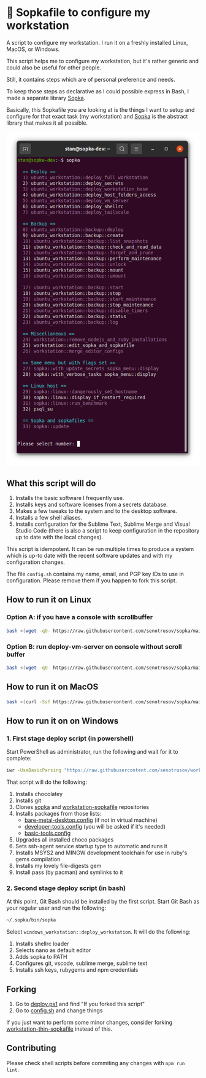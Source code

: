 <!--
Copyright 2012-2022 Stanislav Senotrusov <stan@senotrusov.com>

Licensed under the Apache License, Version 2.0 (the "License");
you may not use this file except in compliance with the License.
You may obtain a copy of the License at

    http://www.apache.org/licenses/LICENSE-2.0

Unless required by applicable law or agreed to in writing, software
distributed under the License is distributed on an "AS IS" BASIS,
WITHOUT WARRANTIES OR CONDITIONS OF ANY KIND, either express or implied.
See the License for the specific language governing permissions and
limitations under the License.
-->
# 🚞 Sopkafile to configure my workstation

A script to configure my workstation. I run it on a freshly installed Linux, MacOS, or Windows.

This script helps me to configure my workstation, but it's rather generic and could also be useful for other people.

Still, it contains steps which are of personal preference and needs.

To keep those steps as declarative as I could possible express in Bash, I made a separate library [Sopka](https://github.com/senotrusov/sopka).

Basically, this Sopkafile you are looking at is the things I want to setup and configure for that exact task (my workstation) and [Sopka](https://github.com/senotrusov/sopka) is the abstract library that makes it all possible.

![Sopka menu screenshot](docs/sopka-menu-screenshot.png)

## What this script will do

1. Installs the basic software I frequently use.
2. Installs keys and software licenses from a secrets database.
3. Makes a few tweaks to the system and to the desktop software.
4. Installs a few shell aliases.
5. Installs configuration for the Sublime Text, Sublime Merge and Visual Studio Code (there is also a script to keep configuration in the repository up to date with the local changes).

This script is idempotent. It can be run multiple times to produce a system which is up-to date with the recent software updates and with my configuration changes.

The file ``config.sh`` contains my name, email, and PGP key IDs to use in configuration. Please remove them if you happen to fork this script.

## How to run it on Linux

### Option A: if you have a console with scrollbuffer

```sh
bash <(wget -qO- https://raw.githubusercontent.com/senotrusov/sopka/main/deploy.sh) add senotrusov/workstation-sopkafile run
```

### Option B: run deploy-vm-server on console without scroll buffer

```sh
bash <(wget -qO- https://raw.githubusercontent.com/senotrusov/sopka/main/deploy.sh) add senotrusov/workstation-sopkafile run workstation::linux::deploy::vm_server 2>&1 | tee -a deploy-vm-server.log
```

## How to run it on MacOS

```sh
bash <(curl -Ssf https://raw.githubusercontent.com/senotrusov/sopka/main/deploy.sh) add senotrusov/workstation-sopkafile run
```

## How to run it on on Windows

### 1. First stage deploy script (in powershell)

Start PowerShell as administrator, run the following and wait for it to complete:

```sh
iwr -UseBasicParsing "https://raw.githubusercontent.com/senotrusov/workstation-sopkafile/main/deploy.ps1" | iex
```

That script will do the following:

1. Installs chocolatey
2. Installs git
3. Clones [sopka](https://github.com/senotrusov/sopka) and [workstation-sopkafile](https://github.com/senotrusov/workstation-sopkafile) repositories
4. Installs packages from those lists:
    * [bare-metal-desktop.config](lib/choco/bare-metal-desktop.config) (if not in virtual machine)
    * [developer-tools.config](lib/choco/developer-tools.config) (you will be asked if it's needed)
    * [basic-tools.config](lib/choco/basic-tools.config)
7. Upgrades all installed choco packages
8. Sets ssh-agent service startup type to automatic and runs it
9. Installs MSYS2 and MINGW development toolchain for use in ruby's gems compilation
10. Installs my lovely file-digests gem
11. Install pass (by pacman) and symlinks to it

### 2. Second stage deploy script (in bash)

At this point, Git Bash should be installed by the first script. Start Git Bash as your regular user and run the following:

```sh
~/.sopka/bin/sopka
```

Select ``windows_workstation::deploy_workstation``. It will do the following:

1. Installs shellrc loader
2. Selects nano as default editor
3. Adds sopka to PATH
4. Configures git, vscode, sublime merge, sublime text
5. Installs ssh keys, rubygems and npm credentials

## Forking

1. Go to [deploy.ps1](deploy.ps1) and find "If you forked this script"
2. Go to [config.sh](config.sh) and change things

If you just want to perform some minor changes, consider forking [workstation-thin-sopkafile](https://github.com/senotrusov/workstation-thin-sopkafile) instead of this.

## Contributing

Please check shell scripts before commiting any changes with `npm run lint`.
